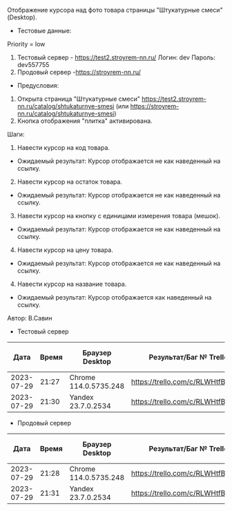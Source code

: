 Отображение курсора над фото товара страницы "Штукатурные смеси" (Desktop).

* Тестовые данные: 

Priority = low

1. Тестовый сервер - https://test2.stroyrem-nn.ru/
Логин: dev
Пароль: dev557755
2. Продовый сервер -https://stroyrem-nn.ru/

* Предусловия:
1. Открыта страница "Штукатурные смеси" https://test2.stroyrem-nn.ru/catalog/shtukaturnye-smesi (или https://stroyrem-nn.ru/catalog/shtukaturnye-smesi)
2. Кнопка отображения "плитка" активирована.

Шаги:
1. Навести курсор на код товара.

* Ожидаемый результат:
Курсор отображается не как наведенный на ссылку.

2. Навести курсор на остаток товара.

* Ожидаемый результат:
Курсор отображается не как наведенный на ссылку.

3. Навести курсор на кнопку с единицами измерения товара (мешок).

* Ожидаемый результат:
Курсор отображается не как наведенный на ссылку.

4. Навести курсор на цену товара.

* Ожидаемый результат:
Курсор отображается не как наведенный на ссылку.

4. Навести курсор на название товара.

* Ожидаемый результат:
Курсор отображается как наведенный на ссылку.

Автор: В.Савин


* Тестовый сервер 

| Дата | Время | Браузер Desktop| Результат/Баг № Trello| Браузер тач| Результат/Баг № Trello| Дата релиза |Имя |
| --- | --- | --- | --- | --- | --- | --- | --- | 
|2023-07-29 | 21:27 | Chrome 114.0.5735.248 | https://trello.com/c/RLWHtfBB/301 |  | | 04.07.23 | Наталья К. | 
|2023-07-29 | 21:30 | Yandex 23.7.0.2534 | https://trello.com/c/RLWHtfBB/301 |  |  | 04.07.23 | Наталья К. |


* Продовый сервер

| Дата | Время | Браузер Desktop| Результат/Баг № Trello| Браузер тач| Результат/Баг № Trello| Дата релиза |Имя |
| --- | --- | --- | --- | --- | --- | --- | --- | 
| 2023-07-29 | 21:28 | Chrome 114.0.5735.248 | https://trello.com/c/RLWHtfBB/301 | | | 04.07.23 | Наталья К. | 
| 2023-07-29 | 21:31 | Yandex 23.7.0.2534 | https://trello.com/c/RLWHtfBB/301 |  |  | 04.07.23 | Наталья К. |

